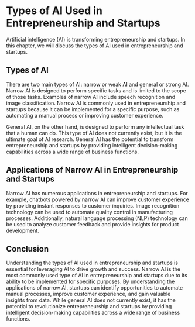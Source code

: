 Types of AI Used in Entrepreneurship and Startups
===============================================================================================================

Artificial intelligence (AI) is transforming entrepreneurship and startups. In this chapter, we will discuss the types of AI used in entrepreneurship and startups.

Types of AI
-----------

There are two main types of AI: narrow or weak AI and general or strong AI. Narrow AI is designed to perform specific tasks and is limited to the scope of those tasks. Examples of narrow AI include speech recognition and image classification. Narrow AI is commonly used in entrepreneurship and startups because it can be implemented for a specific purpose, such as automating a manual process or improving customer experience.

General AI, on the other hand, is designed to perform any intellectual task that a human can do. This type of AI does not currently exist, but it is the ultimate goal of AI research. General AI has the potential to transform entrepreneurship and startups by providing intelligent decision-making capabilities across a wide range of business functions.

Applications of Narrow AI in Entrepreneurship and Startups
----------------------------------------------------------

Narrow AI has numerous applications in entrepreneurship and startups. For example, chatbots powered by narrow AI can improve customer experience by providing instant responses to customer inquiries. Image recognition technology can be used to automate quality control in manufacturing processes. Additionally, natural language processing (NLP) technology can be used to analyze customer feedback and provide insights for product development.

Conclusion
----------

Understanding the types of AI used in entrepreneurship and startups is essential for leveraging AI to drive growth and success. Narrow AI is the most commonly used type of AI in entrepreneurship and startups due to its ability to be implemented for specific purposes. By understanding the applications of narrow AI, startups can identify opportunities to automate manual processes, improve customer experience, and gain valuable insights from data. While general AI does not currently exist, it has the potential to revolutionize entrepreneurship and startups by providing intelligent decision-making capabilities across a wide range of business functions.
